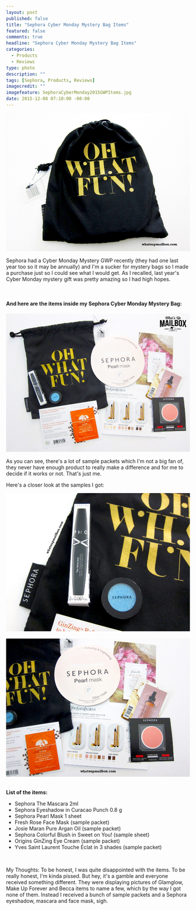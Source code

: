 ```yaml
---
layout: post
published: false
title: "Sephora Cyber Monday Mystery Bag Items"
featured: false
comments: true
headline: "Sephora Cyber Monday Mystery Bag Items"
categories: 
  - Products
  - Reviews
type: photo
description: ""
tags: [Sephora, Products, Reviews]
imagecredit: ""
imagefeature: SephoraCyberMonday2015GWPItems.jpg
date: 2015-12-08 07:10:00 -08:00
---
```



<center><img src="/images/SephoraCyberMonday2015GWPBag.jpg"></center>

<p>Sephora had a Cyber Monday Mystery GWP recently (they had one last year too so it may be annually) and I'm a sucker for mystery bags so I made a purchase just so I could see what I would get. As I recalled, last year's Cyber Monday mystery gift was pretty amazing so I had high hopes.</p>

<br>

<H4>And here are the items inside my Sephora Cyber Monday Mystery Bag:</H4>
<center><img src="/images/SephoraCyberMonday2015GWPItems.jpg"></center>

<p>As you can see, there's a lot of sample packets which I'm not a big fan of, they never have enough product to really make a difference and for me to decide if it works or not. That's just me.</p>

<p>Here's a closer look at the samples I got:</p>

<center><img src="/images/SephoraCyberMonday2015GWP1.jpg"></center>

<br>

<center><img src="/images/SephoraCyberMonday2015GWP2.jpg"></center>

<br>

<p><b>List of the items:</b></p>
<ul>
<li>Sephora The Mascara 2ml</li> 
<li>Sephora Eyeshadow in Curacao Punch 0.8 g</li>
<li>Sephora Pearl Mask 1 sheet</li>
<li>Fresh Rose Face Mask (sample packet)</li>
<li>Josie Maran Pure Argan Oil (sample packet)</li>
<li>Sephora Colorful Blush in Sweet on You! (sample sheet)</li>
<li>Origins GinZing Eye Cream (sample packet)</li>
<li>Yves Saint Laurent Touche Éclat in 3 shades (sample packet)</li>
</ul>

<br>

<p>My Thoughts: To be honest, I was quite disappointed with the items. To be really honest, I'm kinda pissed. But hey, it's a gamble and everyone received something different. They were displaying pictures of Glamglow, Make Up Forever and Becca items to name a few, which by the way I got none of them. Instead I received a bunch of sample packets and a Sephora eyeshadow, mascara and face mask, sigh.</p>
